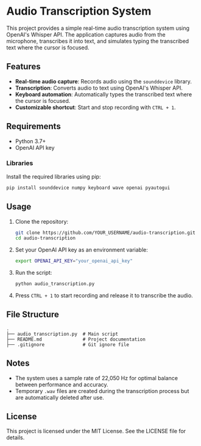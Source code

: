 # Audio Transcription System

This project provides a simple real-time audio transcription system using OpenAI's Whisper API. The application captures audio from the microphone, transcribes it into text, and simulates typing the transcribed text where the cursor is focused.

## Features

- **Real-time audio capture**: Records audio using the `sounddevice` library.
- **Transcription**: Converts audio to text using OpenAI's Whisper API.
- **Keyboard automation**: Automatically types the transcribed text where the cursor is focused.
- **Customizable shortcut**: Start and stop recording with `CTRL + 1`.

## Requirements

- Python 3.7+
- OpenAI API key

### Libraries

Install the required libraries using pip:

```bash
pip install sounddevice numpy keyboard wave openai pyautogui
```

## Usage

1. Clone the repository:
   ```bash
   git clone https://github.com/YOUR_USERNAME/audio-transcription.git
   cd audio-transcription
   ```

2. Set your OpenAI API key as an environment variable:
   ```bash
   export OPENAI_API_KEY="your_openai_api_key"
   ```

3. Run the script:
   ```bash
   python audio_transcription.py
   ```

4. Press `CTRL + 1` to start recording and release it to transcribe the audio.

## File Structure

```
.
├── audio_transcription.py  # Main script
├── README.md               # Project documentation
├── .gitignore              # Git ignore file
```

## Notes

- The system uses a sample rate of 22,050 Hz for optimal balance between performance and accuracy.
- Temporary `.wav` files are created during the transcription process but are automatically deleted after use.

## License

This project is licensed under the MIT License. See the LICENSE file for details.